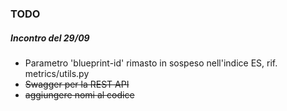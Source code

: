 ### TODO
##### Incontro del 29/09

- Parametro 'blueprint-id' rimasto in sospeso nell'indice ES, rif. metrics/utils.py
- ~~Swagger per la REST API~~
- ~~aggiungere nomi al codice~~